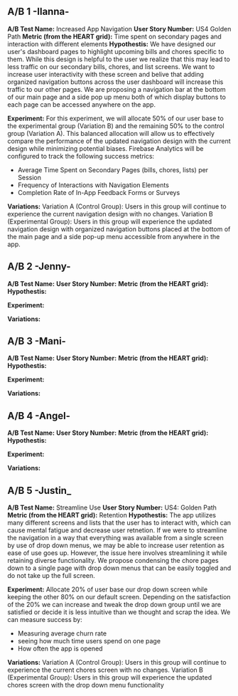 ## A/B 1 -Ilanna-
**A/B Test Name:** Increased App Navigation
**User Story Number:** US4 Golden Path
**Metric (from the HEART grid):** Time spent on secondary pages and interaction with different elements
**Hypothestis:** We have designed our user's dashboard pages to highlight upcoming bills and chores specific to them. While this design is helpful to the user we realize that this may lead to less traffic on our secondary bills, chores, and list screens. We want to increase user interactivity with these screen and belive that adding organized navigation buttons across the user dashboard will increase this traffic to our other pages. We are proposing a navigation bar at the bottom of our main page and a side pop up menu both of which display buttons to each page can be accessed anywhere on the app.

**Experiment:** For this experiment, we will allocate 50% of our user base to the experimental group (Variation B) and the remaining 50% to the control group (Variation A). This balanced allocation will allow us to effectively compare the performance of the updated navigation design with the current design while minimizing potential biases. Firebase Analytics will be configured to track the following success metrics:
- Average Time Spent on Secondary Pages (bills, chores, lists) per Session
- Frequency of Interactions with Navigation Elements
- Completion Rate of In-App Feedback Forms or Surveys

**Variations:**
Variation A (Control Group): Users in this group will continue to experience the current navigation design with no changes.
Variation B (Experimental Group): Users in this group will experience the updated navigation design with organized navigation buttons placed at the bottom of the main page and a side pop-up menu accessible from anywhere in the app.

## A/B 2 -Jenny-
**A/B Test Name:**
**User Story Number:**
**Metric (from the HEART grid):**
**Hypothestis:**

**Experiment:**

**Variations:**

## A/B 3 -Mani-
**A/B Test Name:**
**User Story Number:**
**Metric (from the HEART grid):**
**Hypothestis:**

**Experiment:**

**Variations:**

## A/B 4 -Angel-
**A/B Test Name:** 
**User Story Number:**
**Metric (from the HEART grid):**
**Hypothestis:**

**Experiment:**

**Variations:**

## A/B 5 -Justin_
**A/B Test Name:** Streamline Use
**User Story Number:** US4: Golden Path
**Metric (from the HEART grid):** Retention
**Hypothestis:** The app utilizes many different screens and lists that the user has to interact with, which can cause mental fatigue and decrease user retnetion. If we were to streamline the navigation in a way that everything was available from a single screen by use of drop down menus, we may be able to increase user retention as ease of use goes up. However, the issue here involves streamlining it while retaining diverse functionality. We propose condensing the chore pages down to a single page with drop down menus that can be easily toggled and do not take up the full screen. 

**Experiment:**  Allocate 20% of user base our drop down screen while keeping the other 80% on our default screen. Depending on the satisfaction of the 20% we can increase and tweak the drop down group until we are satisfied or decide it is less intuitive than we thought and scrap the idea. We can measure success by:
- Measuring average churn rate
- seeing how much time users spend on one page
- How often the app is opened

**Variations:** Variation A (Control Group): Users in this group will continue to experience the current chores screen with no changes.
Variation B (Experimental Group): Users in this group will experience the updated chores screen with the drop down menu functionality
